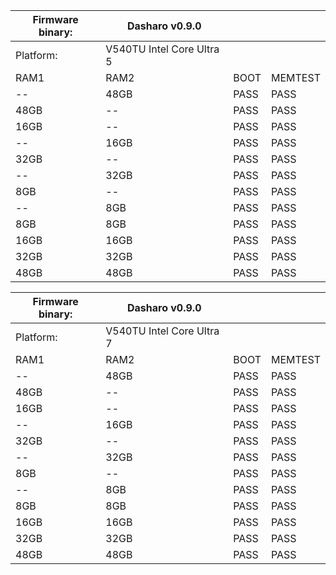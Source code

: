 | Firmware binary: | Dasharo v0.9.0            |      |         |
| ---------------- | ------------------------- | ---- | ------- |
| Platform:        | V540TU Intel Core Ultra 5 |      |         |
| RAM1             | RAM2                      | BOOT | MEMTEST |
| \--              | 48GB                      | PASS | PASS    |
| 48GB             | \--                       | PASS | PASS    |
| 16GB             | \--                       | PASS | PASS    |
| \--              | 16GB                      | PASS | PASS    |
| 32GB             | \--                       | PASS | PASS    |
| \--              | 32GB                      | PASS | PASS    |
| 8GB              | \--                       | PASS | PASS    |
| \--              | 8GB                       | PASS | PASS    |
| 8GB              | 8GB                       | PASS | PASS    |
| 16GB             | 16GB                      | PASS | PASS    |
| 32GB             | 32GB                      | PASS | PASS    |
| 48GB             | 48GB                      | PASS | PASS    |

| Firmware binary: | Dasharo v0.9.0            |      |         |
| ---------------- | ------------------------- | ---- | ------- |
| Platform:        | V540TU Intel Core Ultra 7 |      |         |
| RAM1             | RAM2                      | BOOT | MEMTEST |
| \--              | 48GB                      | PASS | PASS    |
| 48GB             | \--                       | PASS | PASS    |
| 16GB             | \--                       | PASS | PASS    |
| \--              | 16GB                      | PASS | PASS    |
| 32GB             | \--                       | PASS | PASS    |
| \--              | 32GB                      | PASS | PASS    |
| 8GB              | \--                       | PASS | PASS    |
| \--              | 8GB                       | PASS | PASS    |
| 8GB              | 8GB                       | PASS | PASS    |
| 16GB             | 16GB                      | PASS | PASS    |
| 32GB             | 32GB                      | PASS | PASS    |
| 48GB             | 48GB                      | PASS | PASS    |